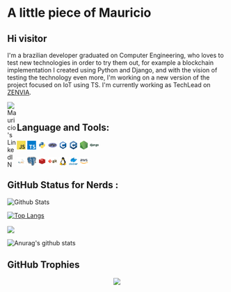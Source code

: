 # A little piece of Mauricio

## Hi visitor
I'm a brazilian developer graduated on Computer Engineering, who loves to test new technologies in order to try them out, for example a blockchain implementation I created using Python and Django, and with the vision of testing the technology even more, I'm working on a new version of the project focused on IoT using TS. I'm currently working as TechLead on [ZENVIA](https://www.zenvia.com/).

<a href="https://www.linkedin.com/in/mauricio-leite-ferreira-9181a710b/">
  <img align="left" alt="Mauricio's LinkedIN" width="22px" src="https://raw.githubusercontent.com/peterthehan/peterthehan/master/assets/linkedin.svg" />
</a>

<br />

## Language and Tools:
<code><img height="20" src="https://raw.githubusercontent.com/github/explore/80688e429a7d4ef2fca1e82350fe8e3517d3494d/topics/javascript/javascript.png"></code>
<code><img height="20" src="https://raw.githubusercontent.com/github/explore/80688e429a7d4ef2fca1e82350fe8e3517d3494d/topics/typescript/typescript.png"></code>
<code><img height="20" src="https://raw.githubusercontent.com/github/explore/80688e429a7d4ef2fca1e82350fe8e3517d3494d/topics/python/python.png"></code>
<code><img height="20" src="https://raw.githubusercontent.com/github/explore/80688e429a7d4ef2fca1e82350fe8e3517d3494d/topics/php/php.png"></code>
<code><img height="20" src="https://raw.githubusercontent.com/github/explore/80688e429a7d4ef2fca1e82350fe8e3517d3494d/topics/c/c.png"></code>
<code><img height="20" src="https://raw.githubusercontent.com/github/explore/80688e429a7d4ef2fca1e82350fe8e3517d3494d/topics/cpp/cpp.png"></code>
<code><img height="20" src="https://raw.githubusercontent.com/github/explore/80688e429a7d4ef2fca1e82350fe8e3517d3494d/topics/nodejs/nodejs.png"></code>
<code><img height="20" src="https://raw.githubusercontent.com/github/explore/80688e429a7d4ef2fca1e82350fe8e3517d3494d/topics/django/django.png"></code>

<code><img height="20" src="https://raw.githubusercontent.com/github/explore/80688e429a7d4ef2fca1e82350fe8e3517d3494d/topics/mysql/mysql.png"></code>
<code><img height="20" src="https://raw.githubusercontent.com/github/explore/80688e429a7d4ef2fca1e82350fe8e3517d3494d/topics/postgresql/postgresql.png"></code>
<code><img height="20" src="https://raw.githubusercontent.com/github/explore/80688e429a7d4ef2fca1e82350fe8e3517d3494d/topics/redis/redis.png"></code>
<code><img height="20" src="https://raw.githubusercontent.com/github/explore/80688e429a7d4ef2fca1e82350fe8e3517d3494d/topics/git/git.png"></code>
<code><img height="20" src="https://raw.githubusercontent.com/github/explore/80688e429a7d4ef2fca1e82350fe8e3517d3494d/topics/linux/linux.png"></code>
<code><img height="20" src="https://raw.githubusercontent.com/github/explore/80688e429a7d4ef2fca1e82350fe8e3517d3494d/topics/docker/docker.png"></code>
<code><img height="20" src="https://raw.githubusercontent.com/github/explore/80688e429a7d4ef2fca1e82350fe8e3517d3494d/topics/aws/aws.png"></code>

## GitHub Status for Nerds :

![Github Stats](https://github-readme-stats.vercel.app/api?username=mauricioLeite&count_private=true&show_icons=true&theme=dracula) 

[![Top Langs](https://github-readme-stats.vercel.app/api/top-langs/?username=MauricioLeite&layout=compact&theme=dracula&hide=mathematica&langs_count=4)](https://github.com/anuraghazra/github-readme-stats)

 <img align="center" src="https://github-readme-streak-stats.herokuapp.com/?user=MauricioLeite&theme=dracula" />
  
 ![Anurag's github stats](https://github-profile-summary-cards.vercel.app/api/cards/profile-details?username=MauricioLeite&theme=dracula)

## GitHub Trophies
<p align="center">
  <img src="https://github-profile-trophy.vercel.app/?username=MauricioLeite&theme=dracula&no-frame=true&margin-w=4"/>
</p>

